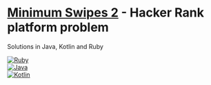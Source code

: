 # [Minimum Swipes 2](https://www.hackerrank.com/challenges/minimum-swaps-2/problem?h_l=interview&playlist_slugs%5B%5D=interview-preparation-kit&playlist_slugs%5B%5D=arrays) - Hacker Rank platform problem
Solutions in Java, Kotlin and Ruby

[![Ruby](https://img.shields.io/badge/Ruby%3F-done-green.svg)](https://github.com/joaogouveia89/hacker-rank-minimum-swaps-2/blob/master/solutions/ruby/minimum_swipes.rb) </br>
[![Java](https://img.shields.io/badge/Java%3F-done-green.svg)](https://GitHub.com/Naereen/StrapDown.js/graphs/commit-activity) </br>
[![Kotlin](https://img.shields.io/badge/Kotlin%3F-doing-yellow.svg)](https://GitHub.com/Naereen/StrapDown.js/graphs/commit-activity)